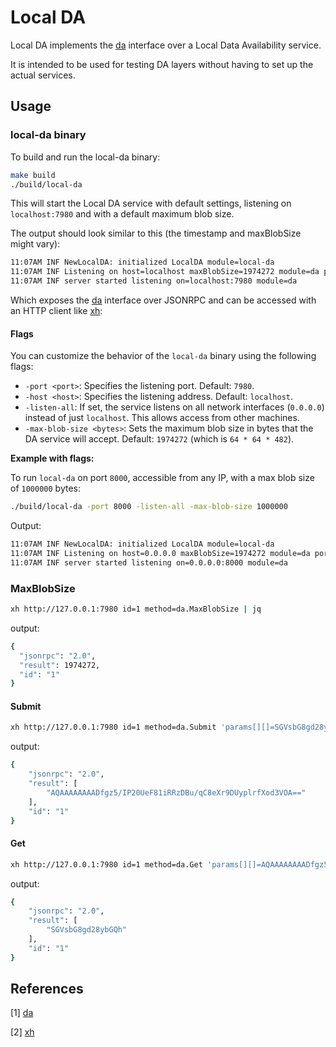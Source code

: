 # Local DA

Local DA implements the [da][da] interface over a Local Data Availability service.

It is intended to be used for testing DA layers without having to set up the actual services.

## Usage

### local-da binary

To build and run the local-da binary:

```sh
make build
./build/local-da
```

This will start the Local DA service with default settings, listening on `localhost:7980` and with a default maximum blob size.

The output should look similar to this (the timestamp and maxBlobSize might vary):

```sh
11:07AM INF NewLocalDA: initialized LocalDA module=local-da
11:07AM INF Listening on host=localhost maxBlobSize=1974272 module=da port=7980
11:07AM INF server started listening on=localhost:7980 module=da
```

Which exposes the [da] interface over JSONRPC and can be accessed with an HTTP client like [xh][xh]:

#### Flags

You can customize the behavior of the `local-da` binary using the following flags:

* `-port <port>`: Specifies the listening port. Default: `7980`.
* `-host <host>`: Specifies the listening address. Default: `localhost`.
* `-listen-all`: If set, the service listens on all network interfaces (`0.0.0.0`) instead of just `localhost`. This allows access from other machines.
* `-max-blob-size <bytes>`: Sets the maximum blob size in bytes that the DA service will accept. Default: `1974272` (which is `64 * 64 * 482`).

**Example with flags:**

To run `local-da` on port `8000`, accessible from any IP, with a max blob size of `1000000` bytes:

```sh
./build/local-da -port 8000 -listen-all -max-blob-size 1000000
```

Output:

```sh
11:07AM INF NewLocalDA: initialized LocalDA module=local-da
11:07AM INF Listening on host=0.0.0.0 maxBlobSize=1974272 module=da port=8000
11:07AM INF server started listening on=0.0.0.0:8000 module=da
```

### MaxBlobSize

```sh
xh http://127.0.0.1:7980 id=1 method=da.MaxBlobSize | jq
```

output:

```sh
{
  "jsonrpc": "2.0",
  "result": 1974272,
  "id": "1"
}
```

#### Submit

```sh
xh http://127.0.0.1:7980 id=1 method=da.Submit 'params[][]=SGVsbG8gd28ybGQh' 'params[]:=-2'  'params[]=AAAAAAAAAAAAAAAAAAAAAAAAAAECAwQFBgcICRA=' | jq
```

output:

```sh
{
    "jsonrpc": "2.0",
    "result": [
        "AQAAAAAAAADfgz5/IP20UeF81iRRzDBu/qC8eXr9DUyplrfXod3VOA=="
    ],
    "id": "1"
}
```

#### Get

```sh
xh http://127.0.0.1:7980 id=1 method=da.Get 'params[][]=AQAAAAAAAADfgz5/IP20UeF81iRRzDBu/qC8eXr9DUyplrfXod3VOA==' 'params[]=AAAAAAAAAAAAAAAAAAAAAAAAAAECAwQFBgcICRA='
```

output:

```sh
{
    "jsonrpc": "2.0",
    "result": [
        "SGVsbG8gd28ybGQh"
    ],
    "id": "1"
}
```

## References

[1] [da][ da]

[2] [xh][xh]

[da]: https://github.com/rollkit/rollkit/blob/main/core/da/da.go#L11
[xh]: https://github.com/ducaale/xh
